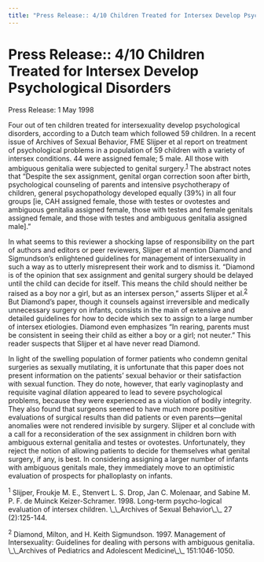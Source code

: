 ```yaml
---
title: "Press Release:: 4/10 Children Treated for Intersex Develop Psychological Disorders"
---
```


# Press Release:: 4/10 Children Treated for Intersex Develop Psychological Disorders

<p>Press Release: 1 May 1998  </p>

<p>Four out of ten children treated for intersexuality develop psychological disorders, according to a Dutch team which followed 59 children. In a recent issue of Archives of Sexual Behavior, <span class="caps">FME</span> Slijper et al report on treatment of psychological problems in a population of 59 children with a variety of intersex conditions. 44 were assigned female; 5 male. All those with ambiguous genitalia were subjected to genital surgery.<sup class="footnote" id="fnrev19232598825d8a20a03b5d8-1"><a href="#fn19232598825d8a20a03b5d8-1">1</a></sup> The abstract notes that &#8220;Despite the sex assignment, genital organ correction soon after birth, psychological counseling of parents and intensive psychotherapy of children, general psychopathology developed equally (39%) in all four groups [ie, <span class="caps">CAH</span> assigned female, those with testes or ovotestes and ambiguous genitalia assigned female, those with testes and female genitals assigned female, and those with testes and ambiguous genitalia assigned male].&#8221;  </p>

<p>In what seems to this reviewer a shocking lapse of responsibility on the part of authors and editors or peer reviewers, Slijper et al mention Diamond and Sigmundson&#8217;s enlightened guidelines for management of intersexuality in such a way as to utterly misrepresent their work and to dismiss it. &#8220;Diamond is of the opinion that sex assignment and genital surgery should be delayed until the child can decide for itself. This means the child should neither be raised as a boy nor a girl, but as an intersex person,&#8221; asserts Slijper et al.<sup class="footnote" id="fnrev19232598825d8a20a03b5d8-2"><a href="#fn19232598825d8a20a03b5d8-2">2</a></sup> But Diamond&#8217;s paper, though it counsels against irreversible and medically unnecessary surgery on infants, consists in the main of extensive and detailed guidelines for how to decide which sex to assign to a large number of intersex etiologies. Diamond even emphasizes &#8220;In rearing, parents must be consistent in seeing their child as either a boy or a girl; not neuter.&#8221; This reader suspects that Slijper et al have never read Diamond.  </p>

<p>In light of the swelling population of former patients who condemn genital surgeries as sexually mutilating, it is unfortunate that this paper does not present information on the patients&#8217; sexual behavior or their satisfaction with sexual function. They do note, however, that early vaginoplasty and requisite vaginal dilation appeared to lead to severe psychological problems, because they were experienced as a violation of bodily integrity. They also found that surgeons seemed to have much more positive evaluations of surgical results than did patients or even parents&#8212;genital anomalies were not rendered invisible by surgery. Slijper et al conclude with a call for a reconsideration of the sex assignment in children born with ambiguous external genitalia and testes or ovotestes. Unfortunately, they reject the notion of allowing patients to decide for themselves what genital surgery, if any, is best. In considering assigning a larger number of infants with ambiguous genitals male, they immediately move to an optimistic evaluation of prospects for phalloplasty on infants.  </p>

<p class="footnote" id="fn19232598825d8a20a03b5d8-1"><sup>1</sup> Slijper, Froukje M. E., Stenvert L. S. Drop, Jan C. Molenaar, and Sabine M. P. F. de Muinck Keizer-Schramer. 1998. Long-term psycho-logical evaluation of intersex children. \_\_Archives of Sexual Behavior\_\_ 27 (2):125-144.  </p>

<p class="footnote" id="fn19232598825d8a20a03b5d8-2"><sup>2</sup> Diamond, Milton, and H. Keith Sigmundson. 1997. Management of Intersexuality: Guidelines for dealing with persons with ambiguous genitalia. \_\_Archives of Pediatrics and Adolescent Medicine\_\_ 151:1046-1050.</p>